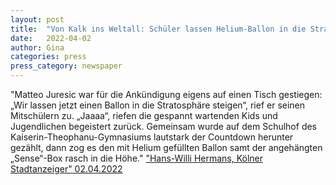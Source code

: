 ```yaml
---
layout: post
title:  "Von Kalk ins Weltall: Schüler lassen Helium-Ballon in die Stratosphäre steigen "
date:   2022-04-02 
author: Gina
categories: press
press_category: newspaper
---
```

"Matteo Juresic war für die Ankündigung eigens auf einen Tisch gestiegen: „Wir lassen jetzt einen Ballon in die Stratosphäre steigen“, rief er seinen Mitschülern zu. „Jaaaa“, riefen die gespannt wartenden Kids und Jugendlichen  begeistert zurück. Gemeinsam wurde auf dem Schulhof des Kaiserin-Theophanu-Gymnasiums lautstark der Countdown herunter gezählt, dann zog es den mit Helium gefüllten Ballon samt der angehängten „Sense“-Box rasch in die Höhe."
<a href="https://www.ksta.de/koeln/kalk/von-kalk-ins-weltall-schueler-lassen-helium-ballon-in-die-stratosphaere-steigen-39588560" target="_blank">"Hans-Willi Hermans, Kölner Stadtanzeiger" 02.04.2022</a>
